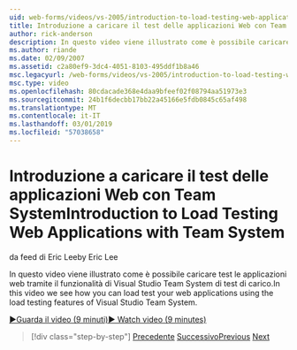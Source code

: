 ```yaml
---
uid: web-forms/videos/vs-2005/introduction-to-load-testing-web-applications-with-team-system
title: Introduzione a caricare il test delle applicazioni Web con Team System | Microsoft Docs
author: rick-anderson
description: In questo video viene illustrato come è possibile caricare test le applicazioni web tramite il funzionalità di Visual Studio Team System di test di carico.
ms.author: riande
ms.date: 02/09/2007
ms.assetid: c2a80ef9-3dc4-4051-8103-495ddf1b8a46
msc.legacyurl: /web-forms/videos/vs-2005/introduction-to-load-testing-web-applications-with-team-system
msc.type: video
ms.openlocfilehash: 80cdacade368e4daa9bfeef02f08794aa51973e3
ms.sourcegitcommit: 24b1f6decbb17bb22a45166e5fdb0845c65af498
ms.translationtype: MT
ms.contentlocale: it-IT
ms.lasthandoff: 03/01/2019
ms.locfileid: "57038658"
---
```

<a name="introduction-to-load-testing-web-applications-with-team-system"></a><span data-ttu-id="ba7f2-103">Introduzione a caricare il test delle applicazioni Web con Team System</span><span class="sxs-lookup"><span data-stu-id="ba7f2-103">Introduction to Load Testing Web Applications with Team System</span></span>
====================
<span data-ttu-id="ba7f2-104">da feed di Eric Lee</span><span class="sxs-lookup"><span data-stu-id="ba7f2-104">by Eric Lee</span></span>

<span data-ttu-id="ba7f2-105">In questo video viene illustrato come è possibile caricare test le applicazioni web tramite il funzionalità di Visual Studio Team System di test di carico.</span><span class="sxs-lookup"><span data-stu-id="ba7f2-105">In this video we see how you can load test your web applications using the load testing features of Visual Studio Team System.</span></span>

[<span data-ttu-id="ba7f2-106">&#9654;Guarda il video (9 minuti)</span><span class="sxs-lookup"><span data-stu-id="ba7f2-106">&#9654; Watch video (9 minutes)</span></span>](https://channel9.msdn.com/Blogs/ASP-NET-Site-Videos/introduction-to-load-testing-web-applications-with-team-system)

> [!div class="step-by-step"]
> <span data-ttu-id="ba7f2-107">[Precedente](introduction-to-testing-web-applications-with-team-system.md)
> [Successivo](introduction-to-manual-testing-with-team-system.md)</span><span class="sxs-lookup"><span data-stu-id="ba7f2-107">[Previous](introduction-to-testing-web-applications-with-team-system.md)
[Next](introduction-to-manual-testing-with-team-system.md)</span></span>
